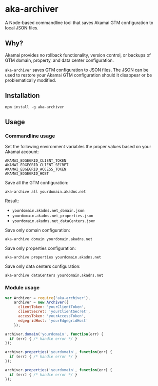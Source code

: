 # aka-archiver

A Node-based commandline tool that saves Akamai GTM configuration to local JSON files.

## Why?

Akamai provides no rollback functionality, version control, or backups of GTM domain, property, and data center configuration.

`aka-archiver` saves GTM configuration to JSON files. The JSON can be used to restore your Akamai GTM configuration should it disappear or be problematically modified.

## Installation

```
npm install -g aka-archiver
```

## Usage

### Commandline usage

Set the following environment variables the proper values based on your Akamai account:

```
AKAMAI_EDGEGRID_CLIENT_TOKEN
AKAMAI_EDGEGRID_CLIENT_SECRET
AKAMAI_EDGEGRID_ACCESS_TOKEN
AKAMAI_EDGEGRID_HOST
```

Save all the GTM configuration:

```
aka-archive all yourdomain.akadns.net
```

Result:

* `yourdomain.akadns.net_domain.json`
* `yourdomain.akadns.net_properties.json`
* `yourdomain.akadns.net_dataCenters.json`

Save only domain configuration:

```
aka-archive domain yourdomain.akadns.net
```

Save only properties configuration:

```
aka-archive properties yourdomain.akadns.net
```

Save only data centers configuration:

```
aka-archive dataCenters yourdomain.akadns.net
```


### Module usage

```javascript
var Archiver = require('aka-archiver'),
    archiver = new Archiver({
      clientToken: 'yourClientToken',
      clientSecret: 'yourClientSecret',
      accessToken: 'yourAccessToken',
      edgegridHost: 'yourEdgegridHost'
    });

archiver.domain('yourdomain', function(err) {
  if (err) { /* handle error */ }
});

archiver.properties('yourdomain', function(err) {
  if (err) { /* handle error */ }
});

archiver.properties('yourdomain', function(err) {
  if (err) { /* handle error */ }
});
```
